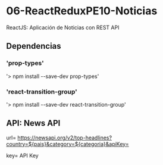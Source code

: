 # 06-ReactReduxPE10-Noticias
ReactJS: Aplicación de Noticias con REST API

## Dependencias

### 'prop-types'
'> npm install --save-dev prop-types'

### 'react-transition-group'
'> npm install --save-dev react-transition-group'

## API: News API

url= https://newsapi.org/v2/top-headlines?country=${pais}&category=${categoria}&apiKey=

key= API Key
